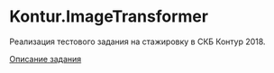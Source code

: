 # Kontur.ImageTransformer
Реализация тестового задания на стажировку в СКБ Контур 2018.

[Описание задания](https://docs.google.com/document/d/1yk5kt1oV4278LojQeZvSuSsiNdG0nNzcnIy29K0UXK8)
